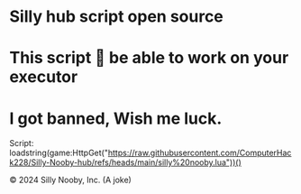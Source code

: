 # Silly hub script open source
# This script 💯 be able to work on your executor
# I got banned, Wish me luck.
Script: loadstring(game:HttpGet("https://raw.githubusercontent.com/ComputerHack228/Silly-Nooby-hub/refs/heads/main/silly%20nooby.lua"))()


© 2024 Silly Nooby, Inc. (A joke)
